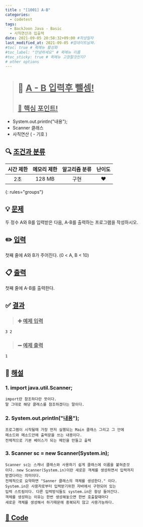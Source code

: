 ```yaml
---
title : "[1001] A-B"
categories:
  - codetest
tags:
  - BackJoon Java - Basic
  - 사칙연산과 입출력
date: 2021-09-05 20:58:32+09:00 #작성일자
last_modified_at: 2021-09-05 #업데이트날짜.
#toc: true # 퀵메뉴 활성화
#toc_label: "안녕하세요" # 퀵메뉴 이름
#toc_sticky: true # 퀵메뉴 고정할것인지?
# other options
---
```

> # 📜 <u>A - B 입력후 뺄셈!</u> 
> ## <u>📌 핵심 포인트!</u> 
* System.out.println("내용");
* Scanner 클래스
* 사칙연산 ( - 기호 )


## 🔍 <u>조건과 분류</u>

| 시간 제한  | 메모리 제한  |  알고리즘 분류 | 난이도 
|:-------------:|:---------------:|:-----------:|:---------:
| 2초     | 128 MB | 구현 | ❤️ 
{: rules="groups"}

## 💡 <u>문제</u> 
두 정수 A와 B를 입력받은 다음, A-B를 출력하는 프로그램을 작성하시오.

## ✏️ <u>입력</u>
첫째 줄에 A와 B가 주어진다. (0 < A, B < 10)

## 📋 <u>출력</u>
첫째 줄에 A-B를 출력한다.

## ✅ <u>결과</u>
> ### ➕ <u>예제 입력</u>
	3 2
	
> ### ➖ <u>예제 출력</u>
	1

## 💭 <u>해설</u>
### 1. import java.util.Scanner;
	import란 참조하다란 뜻이다.
	말 그대로 해당 클래스를 참조하겠다는 말이다.
	
### 2. System.out.println("<u>내용</u>");
	프로그램이 시작될때 가장 먼저 실행되는 Main 클래스 그리고 그 안에 
	메소드와 메소드안에 출력문을 쓰는 내용이다.
	전체적으로 기본 베이스가 되는 메인을 만들고 출력

### 3. Scanner sc = new Scanner(System.in);
	Scanner sc는 스캐너 클래스와 사용하기 쉽게 클래스에 이름을 붙혀준것
	이다. new Scanner(System.in)이란 새로운 객체를 생성하면서 입력까지 
	받겠다라는 의미이다.
	전체적으로 요약하면 "Sanner 클래스의 객체를 생성한다." 이다.
	System.in은 사용자로부터 입력받기위한 자바에서 구현되어 있는
	입력 스트림이다. 다른 입력방식들도 system.in은 항상 들어간다.
	객체를 생성하는 이유는 한번 생성해놓으면 한번 호출할때마다
	새로운 객체를 생성해서 하기때문에 중복되지 않고 사용가능하다.


## <u>📖 <u>Code</u>
<script src="https://gist.github.com/Cononi/e0c87b69c8294083349ed7e5342156fb.js"></script>
